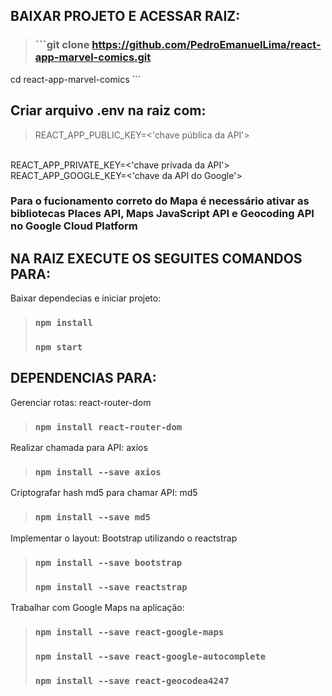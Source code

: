 ## BAIXAR PROJETO E ACESSAR RAIZ:

> ### ```git clone https://github.com/PedroEmanuelLima/react-app-marvel-comics.git
cd react-app-marvel-comics ```

## Criar arquivo .env na raiz com:
> REACT_APP_PUBLIC_KEY=<'chave pública da API'>
<br/>
REACT_APP_PRIVATE_KEY=<'chave privada da API'>
<br />
REACT_APP_GOOGLE_KEY=<'chave da API do Google'>

### Para o fucionamento correto do Mapa é necessário ativar as bibliotecas Places API, Maps JavaScript API e Geocoding API no Google Cloud Platform

## NA RAIZ EXECUTE OS SEGUITES COMANDOS PARA:

Baixar dependecias e iniciar projeto:
> ### `npm install`
> ### `npm start`


## DEPENDENCIAS PARA:
Gerenciar rotas: react-router-dom
>### `npm install react-router-dom`
Realizar chamada para API: axios
>### `npm install --save axios`
Criptografar hash md5 para chamar API: md5
>### `npm install --save md5`
Implementar o layout: Bootstrap utilizando o reactstrap 
>### `npm install --save bootstrap`
>### `npm install --save reactstrap`
Trabalhar com Google Maps na aplicação:
> ### `npm install --save react-google-maps`
> ### `npm install --save react-google-autocomplete`
> ### `npm install --save react-geocodea4247`
